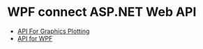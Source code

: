 # WPF connect ASP.NET Web API
* [API For Graphics Plotting](https://github.com/gkhachatryan/WPFconnectASP.NETwebAPI/tree/master/API%20For%20Graphics%20Plotting)
* [API for WPF](https://github.com/gkhachatryan/WPFconnectASP.NETwebAPI/tree/master/APIforWPF)
